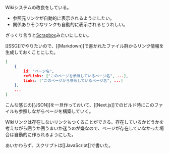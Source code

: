 Wikiシステムの改良をしている。

- 参照元リンクが自動的に表示されるようにしたい。
- 関係ありそうなリンクも自動的に表示されるとうれしい。

ざっくり言うと[Scrapbox](https://scrapbox.io)みたいにしたい。

[[SSG]]でやりたいので、[[Markdown]]で書かれたファイル群からリンク情報を生成しておくことにした。

```json
[
    {
        id: "ページ名",
        refLinks: ["このページを参照しているページ名", ...],
        links: ["このページから参照しているページ名", ...]
    },
    ...
]
```

こんな感じの[[JSON]]を一旦作っておいて、[[Next.js]]でのビルド時にこのファイルも参照しながらページを構築していく。

Wikiリンクは存在しないリンクもつくることができる。存在しているかどうかを考えながら囲うか囲うまいか迷うのが嫌なので、ページが存在していなかった場合は自動的に作られるようにした。

あいかわらず、スクリプトは[[JavaScript]]で書いた。
